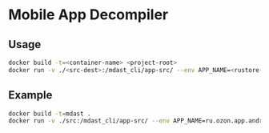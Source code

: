 # Mobile App Decompiler

## Usage

```sh
docker build -t=<container-name> <project-root>
docker run -v ./<src-dest>:/mdast_cli/app-src/ --env APP_NAME=<rustore-app-name> <container-name>
```

## Example

```sh
docker build -t=mdast .
docker run -v ./src:/mdast_cli/app-src/ --env APP_NAME=ru.ozon.app.android mdast
```